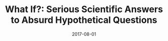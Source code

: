 ---
title: "What If?: Serious Scientific Answers to Absurd Hypothetical Questions "
authors: 
- "Randall Munroe"
genres:
    - "non-fiction"
    - "science"
date: "2017-08-01"
rating: 4
recommend: true
in_progress: false
---
